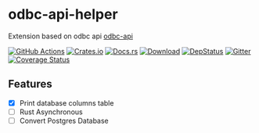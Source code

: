 # odbc-api-helper
Extension based on odbc api [odbc-api](https://github.com/pacman82/odbc-api)


[![GitHub Actions](https://github.com/baoyachi/odbc-api-helper/workflows/check/badge.svg)](https://github.com/baoyachi/odbc-api-helper/actions?query=workflow%3Acheck)
[![Crates.io](https://img.shields.io/crates/v/odbc-api-helper.svg)](https://crates.io/crates/odbc-api-helper)
[![Docs.rs](https://docs.rs/odbc-api-helper/badge.svg)](https://docs.rs/odbc-api-helper)
[![Download](https://img.shields.io/crates/d/odbc-api-helper)](https://crates.io/crates/odbc-api-helper)
[![DepStatus](https://deps.rs/repo/github/baoyachi/odbc-api-helper/status.svg)](https://deps.rs/repo/github/baoyachi/odbc-api-helper)
[![Gitter](https://badges.gitter.im/odbc-api-helper/community.svg)](https://gitter.im/odbc-api-helper/community?utm_source=badge&utm_medium=badge&utm_campaign=pr-badge)
[![Coverage Status](https://coveralls.io/repos/github/baoyachi/odbc-api-helper/badge.svg)](https://coveralls.io/github/baoyachi/odbc-api-helper)

## Features
- [x] Print database columns table
- [ ] Rust Asynchronous
- [ ] Convert Postgres Database